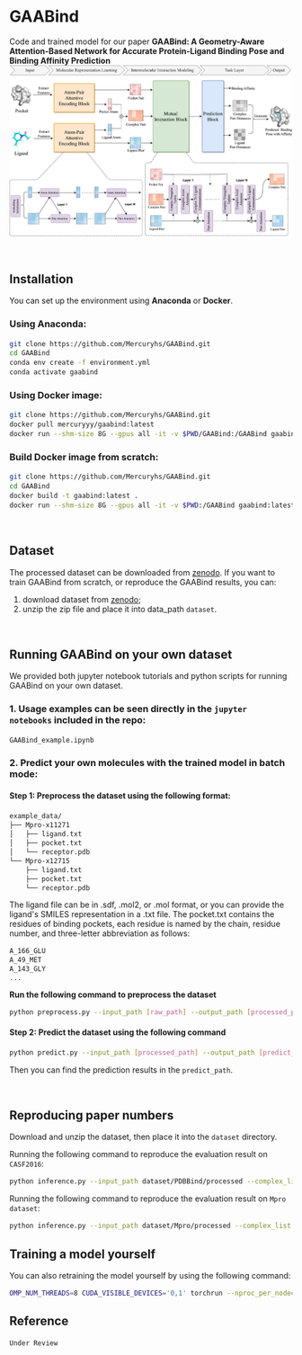 # GAABind
Code and trained model for our paper **GAABind: A Geometry-Aware Attention-Based
Network for Accurate Protein-Ligand Binding Pose
and Binding Affinity Prediction**
![Overall FrameWork](Figure1_overall.png)

<br>

## Installation
You can set up the environment using **Anaconda** or **Docker**.
### Using Anaconda:
```bash
git clone https://github.com/Mercuryhs/GAABind.git
cd GAABind
conda env create -f environment.yml
conda activate gaabind
```
### Using Docker image:
```bash
git clone https://github.com/Mercuryhs/GAABind.git
docker pull mercuryyy/gaabind:latest
docker run --shm-size 8G --gpus all -it -v $PWD/GAABind:/GAABind gaabind:latest /bin/bash
```
### Build Docker image from scratch:
```bash
git clone https://github.com/Mercuryhs/GAABind.git
cd GAABind
docker build -t gaabind:latest .
docker run --shm-size 8G --gpus all -it -v $PWD:/GAABind gaabind:latest /bin/bash
```

<br>

## Dataset
The processed dataset can be downloaded from [zenodo](https://zenodo.org/records/10155792). If you want to train GAABind from scratch, or reproduce the GAABind results, you can:

1. download dataset from [zenodo](https://zenodo.org/records/10155792);
2. unzip the zip file and place it into data_path  `dataset`.

<br>

## Running GAABind on your own dataset
We provided both jupyter notebook tutorials and python scripts for running GAABind on your own dataset.

### 1. Usage examples can be seen directly in the `jupyter notebooks` included in the repo:
```bash
GAABind_example.ipynb
```

### 2. Predict your own molecules with the trained model in batch mode:
#### Step 1: Preprocess the dataset using the following format:
```shell
example_data/
├── Mpro-x11271
│   ├── ligand.txt
│   ├── pocket.txt
│   └── receptor.pdb
└── Mpro-x12715
    ├── ligand.txt
    ├── pocket.txt
    └── receptor.pdb
```
The ligand file can be in .sdf, .mol2, or .mol format, or you can provide the ligand's SMILES representation in a .txt file. The pocket.txt contains the residues of binding pockets, each residue is named by the chain, residue number, and three-letter abbreviation as follows:
```
A_166_GLU
A_49_MET
A_143_GLY
...
```
**Run the following command to preprocess the dataset**
```bash
python preprocess.py --input_path [raw_path] --output_path [processed_path]
```

#### Step 2: Predict the dataset using the following command
```bash
python predict.py --input_path [processed_path] --output_path [predict_path] 
```
Then you can find the prediction results in the `predict_path`.

<br>

## Reproducing paper numbers
Download and unzip the dataset, then place it into the `dataset` directory.

Running the following command to reproduce the evaluation result on `CASF2016`:
```bash
python inference.py --input_path dataset/PDBBind/processed --complex_list dataset/PDBBind/test.txt --output_path casf2016_predict_result --batch_size 3
```
Running the following command to reproduce the evaluation result on `Mpro dataset`:
```bash
python inference.py --input_path dataset/Mpro/processed --complex_list dataset/Mpro/test.txt --output_path mpro_predict_result --batch_size 2
```

## Training a model yourself
You can also retraining the model yourself by using the following command:
```bash
OMP_NUM_THREADS=8 CUDA_VISIBLE_DEVICES='0,1' torchrun --nproc_per_node=2 train.py --data_dir dataset/PDBBind
```

## Reference
```
Under Review
```